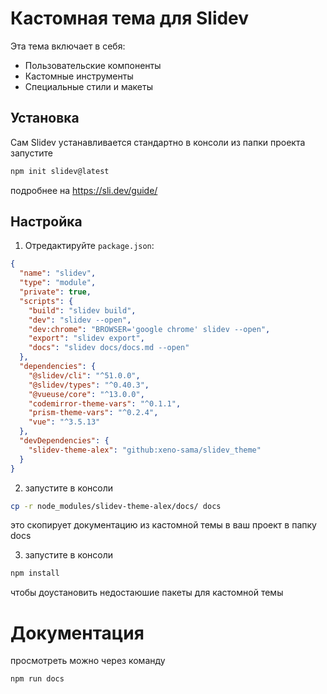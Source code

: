 # Кастомная тема для Slidev

Эта тема включает в себя:
- Пользовательские компоненты
- Кастомные инструменты
- Специальные стили и макеты

## Установка

Сам Slidev yстанавливается стандартно
в консоли из папки проекта запустите
```bash
npm init slidev@latest
```
подробнее на https://sli.dev/guide/

## Настройка

1) Отредактируйте `package.json`:
```json
{
  "name": "slidev",
  "type": "module",
  "private": true,
  "scripts": {
    "build": "slidev build",
    "dev": "slidev --open",
    "dev:chrome": "BROWSER='google chrome' slidev --open",
    "export": "slidev export",
    "docs": "slidev docs/docs.md --open"
  },
  "dependencies": {
    "@slidev/cli": "^51.0.0",
    "@slidev/types": "^0.40.3",
    "@vueuse/core": "^13.0.0",
    "codemirror-theme-vars": "^0.1.1",
    "prism-theme-vars": "^0.2.4",
    "vue": "^3.5.13"
  },
  "devDependencies": {
    "slidev-theme-alex": "github:xeno-sama/slidev_theme"
  }
}
```

2) запустите в консоли
```bash
cp -r node_modules/slidev-theme-alex/docs/ docs
```
это скопирует документацию из кастомной темы в ваш проект в папку docs

3) запустите в консоли
```bash
npm install 
```
чтобы доустановить недостаюшие пакеты для кастомной темы 

# Документация
просмотреть можно через команду
```bash
npm run docs
```